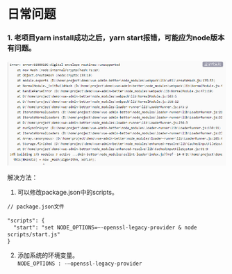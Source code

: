 # 日常问题

### 1. 老项目yarn install成功之后，yarn start报错，可能应为node版本有问题。
![yarn start错误](/images/node_error.png "")

解决方法：<br>
1. 可以修改package.json中的scripts。
```
// package.json文件

"scripts": {
  "start": "set NODE_OPTIONS=–-openssl-legacy-provider & node scripts/start.js"
}
```
2. 添加系统的环境变量。 <br>
`NODE_OPTIONS : -–openssl-legacy-provider`


